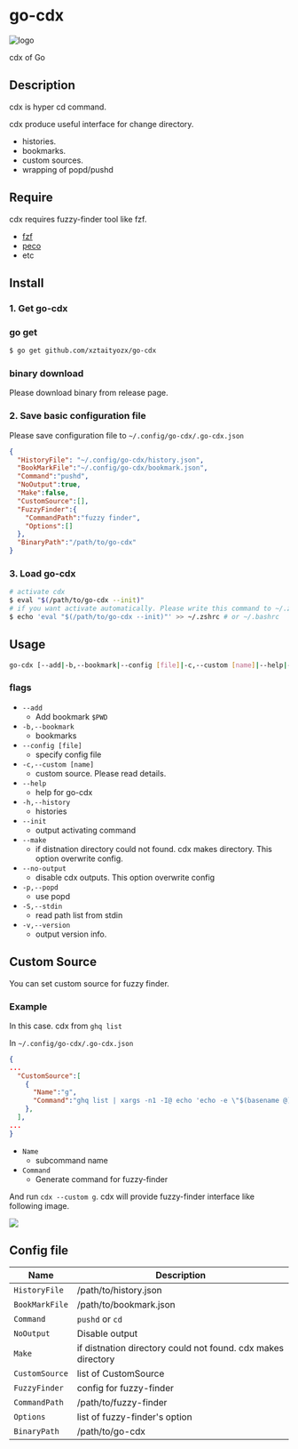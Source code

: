 # go-cdx

![logo](./img/logo.png)

cdx of Go



## Description

cdx is hyper cd command. 



cdx produce useful interface for change directory.  

- histories.
- bookmarks.
- custom sources.
- wrapping of popd/pushd



## Require

cdx requires fuzzy-finder tool like fzf.  



- [fzf](https://github.com/junegunn/fzf)
- [peco](https://github.com/peco/peco)
- etc



## Install 

### 1. Get go-cdx

### go get

```sh
$ go get github.com/xztaityozx/go-cdx
```



### binary download

Please download binary from release page.



### 2. Save basic configuration file

Please save configuration file to `~/.config/go-cdx/.go-cdx.json`

```json
{
  "HistoryFile": "~/.config/go-cdx/history.json",
  "BookMarkFile":"~/.config/go-cdx/bookmark.json",
  "Command":"pushd",
  "NoOutput":true,
  "Make":false,
  "CustomSource":[],
  "FuzzyFinder":{
    "CommandPath":"fuzzy finder",
    "Options":[]
  },
  "BinaryPath":"/path/to/go-cdx"
}

```



### 3. Load go-cdx

```sh
# activate cdx
$ eval "$(/path/to/go-cdx --init)"
# if you want activate automatically. Please write this command to ~/.zshrc or ~/.bashrc
$ echo 'eval "$(/path/to/go-cdx --init)"' >> ~/.zshrc # or ~/.bashrc
```





## Usage

```sh
go-cdx [--add|-b,--bookmark|--config [file]|-c,--custom [name]|--help|-h,--history|--init|--make|--no-output|-p,--popd|-S,--stdin|-v,--version] [PATH]
```



### flags

- `--add`
  - Add bookmark `$PWD`
- `-b,--bookmark`
  - bookmarks
- `--config [file]`
  - specify config file
- `-c,--custom [name]`
  - custom source. Please read details.
- `--help`
  - help for go-cdx
- `-h,--history`
  - histories
- `--init`
  - output activating command
- `--make`
  - if distnation directory could not found. cdx makes directory. This option  overwrite config.
- `--no-output`
  - disable cdx outputs. This option overwrite config
- `-p,--popd`
  - use popd
- `-S,--stdin`
  - read path list from stdin
- `-v,--version`
  - output version info.


## Custom Source

You can set custom source for fuzzy finder. 



### Example

In this case. cdx from `ghq list`

In `~/.config/go-cdx/.go-cdx.json` 

```json
{
...
  "CustomSource":[
    {
      "Name":"g",
      "Command":"ghq list | xargs -n1 -I@ echo 'echo -e \"$(basename @) $(ghq root)/@\"'|bash|column -t" 
    },
  ],
...
}
```



- `Name`
  - subcommand name
- `Command`
  - Generate command for fuzzy-finder



And run `cdx --custom g`. cdx will provide fuzzy-finder interface like following image.

![](img/cdx_c_g.png)





## Config file

| Name           | Description                                                  |
| -------------- | ------------------------------------------------------------ |
| `HistoryFile`  | /path/to/history.json                                        |
| `BookMarkFile` | /path/to/bookmark.json                                       |
| `Command`      | `pushd` or `cd`                                              |
| `NoOutput`     | Disable output                                               |
| `Make`         | if distnation directory could not found. cdx makes directory |
| `CustomSource` | list of CustomSource                                         |
| `FuzzyFinder`  | config for fuzzy-finder                                      |
| `CommandPath`  | /path/to/fuzzy-finder                                        |
| `Options`      | list of fuzzy-finder's option                                |
| `BinaryPath`   | /path/to/go-cdx                                              |


